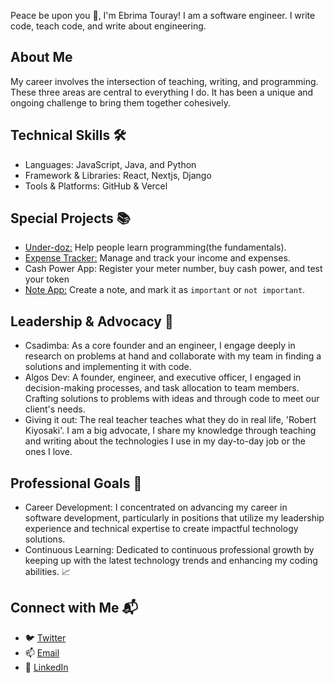 Peace be upon you 👋, I'm Ebrima Touray! I am a software engineer. I write code, teach code, and write about engineering.

## About Me
My career involves the intersection of teaching, writing, and programming. These three areas are central to everything I do. It has been a unique and ongoing challenge to bring them together cohesively.

## Technical Skills 🛠️
* Languages: JavaScript, Java, and Python
* Framework & Libraries: React, Nextjs, Django
* Tools & Platforms: GitHub & Vercel

## Special Projects 📚
* [Under-doz:](https://github.com/touraye/under-doz) Help people learn programming(the fundamentals).
* [Expense Tracker:](https://expense-tracker-v2-ashen.vercel.app/) Manage and track your income and expenses.
* Cash Power App: Register your meter number, buy cash power, and test your token
* [Note App:](https://touraye.github.io/note-app/) Create a note, and mark it as `important` or `not important`.

## Leadership & Advocacy 🌟
* Csadimba: As a core founder and an engineer, I engage deeply in research on problems at hand and collaborate with my team in finding a solutions and implementing it with code.
* Algos Dev: A founder, engineer, and executive officer, I engaged in decision-making processes, and task allocation to team members. Crafting solutions to problems with ideas and through code to meet our client's needs.
* Giving it out: The real teacher teaches what they do in real life, 'Robert Kiyosaki'. I am a big advocate, I share my knowledge through teaching and writing about the technologies I use in my day-to-day job or the ones I love.

## Professional Goals 🚀
* Career Development: I concentrated on advancing my career in software development, particularly in positions that utilize my leadership experience and technical expertise to create impactful technology solutions.
* Continuous Learning: Dedicated to continuous professional growth by keeping up with the latest technology trends and enhancing my coding abilities. 📈

## Connect with Me 📬
* 🐦 [Twitter](https://twitter.com/ecodes_gm)
* 📫 [Email](touraye07@gmail.com)
* 🔗 [LinkedIn](https://www.linkedin.com/in/ebrima-touray-6574b21a7/)

<!--
**touraye/touraye** is a ✨ _special_ ✨ repository because its `README.md` (this file) appears on your GitHub profile.

Here are some ideas to get you started:

- 🔭 I’m currently working on ...
- 🌱 I’m currently learning ...
- 👯 I’m looking to collaborate on ...
- 🤔 I’m looking for help with ...
- 💬 Ask me about ...
- 📫 How to reach me: ...
- 😄 Pronouns: ...
- ⚡ Fun fact: ...
-->
